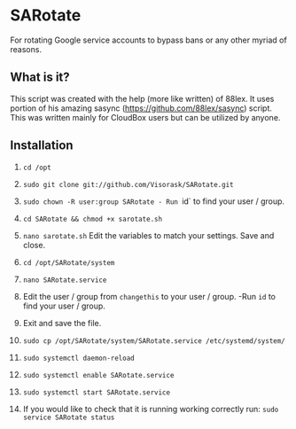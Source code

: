 # SARotate
For rotating Google service accounts to bypass bans or any other myriad of reasons.

## What is it?
This script was created with the help (more like written) of 88lex. It uses portion of his amazing sasync (https://github.com/88lex/sasync) script. This was written mainly for CloudBox users but can be utilized by anyone.

## Installation
1. `cd /opt` 

2. `sudo git clone git://github.com/Visorask/SARotate.git`

3. `sudo chown -R user:group SARotate - Run `id` to find your user / group.

4. `cd SARotate && chmod +x sarotate.sh`

5. `nano sarotate.sh` Edit the variables to match your settings. Save and close.

6. `cd /opt/SARotate/system`

7. `nano SARotate.service`

8. Edit the user / group from `changethis` to your user / group. -Run `id` to find your user / group. 

9. Exit and save the file. 

10. `sudo cp /opt/SARotate/system/SARotate.service /etc/systemd/system/`

11. `sudo systemctl daemon-reload`

12. `sudo systemctl enable SARotate.service`

13. `sudo systemctl start SARotate.service`

14. If you would like to check that it is running working correctly run: `sudo service SARotate status`
